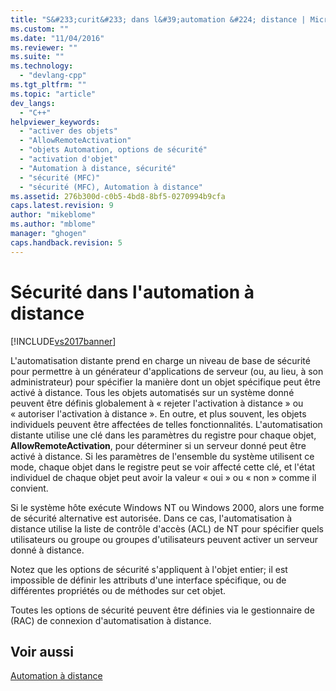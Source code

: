 ```yaml
---
title: "S&#233;curit&#233; dans l&#39;automation &#224; distance | Microsoft Docs"
ms.custom: ""
ms.date: "11/04/2016"
ms.reviewer: ""
ms.suite: ""
ms.technology: 
  - "devlang-cpp"
ms.tgt_pltfrm: ""
ms.topic: "article"
dev_langs: 
  - "C++"
helpviewer_keywords: 
  - "activer des objets"
  - "AllowRemoteActivation"
  - "objets Automation, options de sécurité"
  - "activation d'objet"
  - "Automation à distance, sécurité"
  - "sécurité (MFC)"
  - "sécurité (MFC), Automation à distance"
ms.assetid: 276b300d-c0b5-4bd8-8bf5-0270994b9cfa
caps.latest.revision: 9
author: "mikeblome"
ms.author: "mblome"
manager: "ghogen"
caps.handback.revision: 5
---
```

# S&#233;curit&#233; dans l&#39;automation &#224; distance
[!INCLUDE[vs2017banner](../assembler/inline/includes/vs2017banner.md)]

L'automatisation distante prend en charge un niveau de base de sécurité pour permettre à un générateur d'applications de serveur \(ou, au lieu, à son administrateur\) pour spécifier la manière dont un objet spécifique peut être activé à distance.  Tous les objets automatisés sur un système donné peuvent être définis globalement à « rejeter l'activation à distance » ou « autoriser l'activation à distance ».  En outre, et plus souvent, les objets individuels peuvent être affectées de telles fonctionnalités.  L'automatisation distante utilise une clé dans les paramètres du registre pour chaque objet, **AllowRemoteActivation**, pour déterminer si un serveur donné peut être activé à distance.  Si les paramètres de l'ensemble du système utilisent ce mode, chaque objet dans le registre peut se voir affecté cette clé, et l'état individuel de chaque objet peut avoir la valeur « oui » ou « non » comme il convient.  
  
 Si le système hôte exécute Windows NT ou Windows 2000, alors une forme de sécurité alternative est autorisée.  Dans ce cas, l'automatisation à distance utilise la liste de contrôle d'accès \(ACL\) de NT pour spécifier quels utilisateurs ou groupe ou groupes d'utilisateurs peuvent activer un serveur donné à distance.  
  
 Notez que les options de sécurité s'appliquent à l'objet entier; il est impossible de définir les attributs d'une interface spécifique, ou de différentes propriétés ou de méthodes sur cet objet.  
  
 Toutes les options de sécurité peuvent être définies via le gestionnaire de \(RAC\) de connexion d'automatisation à distance.  
  
## Voir aussi  
 [Automation à distance](../mfc/remote-automation.md)